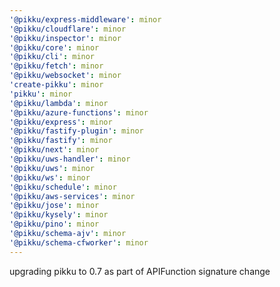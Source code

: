 ```yaml
---
'@pikku/express-middleware': minor
'@pikku/cloudflare': minor
'@pikku/inspector': minor
'@pikku/core': minor
'@pikku/cli': minor
'@pikku/fetch': minor
'@pikku/websocket': minor
'create-pikku': minor
'pikku': minor
'@pikku/lambda': minor
'@pikku/azure-functions': minor
'@pikku/express': minor
'@pikku/fastify-plugin': minor
'@pikku/fastify': minor
'@pikku/next': minor
'@pikku/uws-handler': minor
'@pikku/uws': minor
'@pikku/ws': minor
'@pikku/schedule': minor
'@pikku/aws-services': minor
'@pikku/jose': minor
'@pikku/kysely': minor
'@pikku/pino': minor
'@pikku/schema-ajv': minor
'@pikku/schema-cfworker': minor
---
```


upgrading pikku to 0.7 as part of APIFunction signature change
